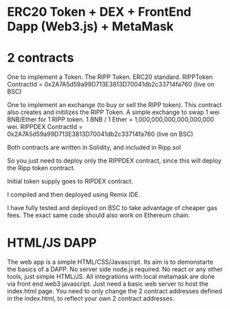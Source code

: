# ERC20 Token + DEX + FrontEnd Dapp (Web3.js) + MetaMask


# 2 contracts


One to implement a Token. The RIPP Token. ERC20 standard.
RIPPToken ContractId = 0x2A7A5d59a99D713E3813D70041db2c33714fa760  (live on BSC) 




One to implement an exchange (to buy or sell the RIPP token). This contract also creates and initilizes the RIPP Token. 
A simple exchange to swap 1 wei BNB/Ether for 1 RIPP token. 1 BNB / 1 Ether = 1,000,000,000,000,000,000 wei.
RIPPDEX ContractId = 0x2A7A5d59a99D713E3813D70041db2c33714fa760   (live on BSC)


Both contracts are written in Solidity, and included in Ripp.sol

So you just need to deploy only the RIPPDEX contract, since this will deploy the Ripp token contract. 

Initial token supply goes to RIPDEX contract. 

I compiled and then deployed using Remix IDE. 

I have fully tested and deployed on BSC to take advantage of cheaper gas fees. The exact same code should also work on Ethereum chain. 

# HTML/JS DAPP 
The web app is a simple HTML/CSS/Javascript. Its aim is to demonstarte the basics of a DAPP. No server side node.js required. No react or any other tools, just simple HTML/JS. 
All integrations with local metamask are done via front end web3 javascript. Just need a basic web server to host the index.html page. You need to only change the 2 contract addresses defined in the index.html, to reflect your own 2 contract addresses.



